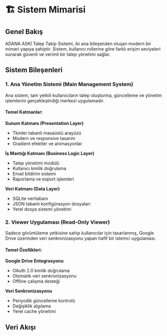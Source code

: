 # 🏗️ Sistem Mimarisi

## Genel Bakış

ADANA ASKİ Talep Takip Sistemi, iki ana bileşenden oluşan modern bir mimari yapıya sahiptir. Sistem, kullanıcı rollerine göre farklı erişim seviyeleri sunarak güvenli ve verimli bir talep yönetimi sağlar.

## Sistem Bileşenleri

### 1. Ana Yönetim Sistemi (Main Management System)

Ana sistem, tam yetkili kullanıcıların talep oluşturma, güncelleme ve yönetim işlemlerini gerçekleştirdiği merkezi uygulamadır.

#### Temel Katmanlar:

**Sunum Katmanı (Presentation Layer)**
- Tkinter tabanlı masaüstü arayüzü
- Modern ve responsive tasarım
- Gradient efektler ve animasyonlar

**İş Mantığı Katmanı (Business Logic Layer)**
- Talep yönetimi modülü
- Kullanıcı kimlik doğrulama
- Email bildirim sistemi
- Raporlama ve export işlemleri

**Veri Katmanı (Data Layer)**
- SQLite veritabanı
- JSON tabanlı konfigürasyon dosyaları
- Yerel dosya sistemi yönetimi

### 2. Viewer Uygulaması (Read-Only Viewer)

Sadece görüntüleme yetkisine sahip kullanıcılar için tasarlanmış, Google Drive üzerinden veri senkronizasyonu yapan hafif bir istemci uygulaması.

#### Temel Özellikleri:

**Google Drive Entegrasyonu**
- OAuth 2.0 kimlik doğrulama
- Otomatik veri senkronizasyonu
- Offline çalışma desteği

**Veri Senkronizasyonu**
- Periyodik güncelleme kontrolü
- Değişiklik algılama
- Yerel cache yönetimi

## Veri Akışı
